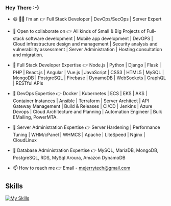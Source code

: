 ### Hey There :-) 

- 😄 :man_technologist:	I’m an :point_right: Full Stack Developer | DevOps/SecOps | Server Expert 
- 👯 Open to collaborate on :point_right: All kinds of Small & Big Projects of Full-stack software development | Mobile app development | DevOPS | Cloud infrastructure design and management | Security analysis and vulnerability assessment | Server Administration | Hosting consultation and migration.

- 💬 Full Stack Developer Expertise :point_right: Node.js | Python | Django | Flask | PHP | React.js | Angular | Vue.js | JavaScript | CSS3 | HTML5 | MySQL | MongoDB | PostgreSQL | Firebase | DynamoDB | WebSockets | GraphQL | RESTful APIs

- 💬 DevOps Expertise :point_right: Docker | Kubernetes | ECS | EKS | AKS | Container Instances | Ansible | Terraform | Server Architect | API Gateway Management | Build & Releases | CI/CD | Jenkins | Azure Devops | Cloud Architecture and Planning | Automation Engineer | Bulk EMailing, PowerMTA.

- 💬 Server Administration Expertise :point_right: Server Hardening | Performance Tuning | WHM/cPanel | WHMCS | Apache | LiteSpeed | Nginx | CloudLinux
 
- 💬 Database Administration Expertise :point_right: MySQL, MariaDB, MongoDB, PostgreSQL, RDS, MySql Aroura, Amazon DynamoDB

- 📫 How to reach me :point_right: Email - mejerrytech@gmail.com

## Skills
[![My Skills](https://skillicons.dev/icons?i=nodejs,py,nestjs,nextjs,react,vue,js,threejs,webflow,jquery,html,tailwind,css,django,flask,alpinejs,angular,flutter,mongodb,mysql,dynamodb,graphql,sqlite,github,git,gitlab,grafana,prometheus,elasticsearch,figma,ai,aws,gcp,azure,ansible,jenkins,terraform,docker,kubernetes&theme=light)](https://skillicons.dev)
<!-- ![](https://img.shields.io/badge/AWS-%23FF9900.svg?style=for-the-badge&logo=amazon-aws&logoColor=white)
![](https://img.shields.io/badge/Azure_DevOps-0078D7?style=for-the-badge&logo=azure-devops&logoColor=white)
![](https://img.shields.io/badge/Google_Cloud-4285F4?style=for-the-badge&logo=google-cloud&logoColor=white)
![](https://img.shields.io/badge/kubernetes-326ce5.svg?&style=for-the-badge&logo=kubernetes&logoColor=white)
![](https://img.shields.io/badge/Docker-2CA5E0?style=for-the-badge&logo=docker&logoColor=white)
![](https://img.shields.io/badge/GitHub_Actions-2088FF?style=for-the-badge&logo=github-actions&logoColor=white)
![](https://img.shields.io/badge/Ansible-000000?style=for-the-badge&logo=ansible&logoColor=white)
![](https://img.shields.io/badge/Jenkins-D24939?style=for-the-badge&logo=Jenkins&logoColor=white)
![](https://img.shields.io/badge/MySQL-005C84?style=for-the-badge&logo=mysql&logoColor=white)
![](https://img.shields.io/badge/MariaDB-003545?style=for-the-badge&logo=mariadb&logoColor=white)
![](https://img.shields.io/badge/Elastic_Search-005571?style=for-the-badge&logo=elasticsearch&logoColor=white)
![](https://img.shields.io/badge/Apache-D22128?style=for-the-badge&logo=Apache&logoColor=white)
![](https://img.shields.io/badge/Nginx-009639?style=for-the-badge&logo=nginx&logoColor=white)
![](https://img.shields.io/badge/Shell_Script-121011?style=for-the-badge&logo=gnu-bash&logoColor=white)
![](https://img.shields.io/badge/Python-FFD43B?style=for-the-badge&logo=python&logoColor=darkgreen)
<!-- -->
<!---### Hey There :-) 

- 😄 :man_technologist:	I’m an :point_right: Full Stack Developer | DevOps/SecOps | Server Expert 
- 👯 Open to collaborate on :point_right: All Kind of Small & Big Projects of DevOPS | Cloud Infrastructure | Security Analysis | Server Administration|Hosting Consultation.

- 💬 Full Stack Developer Expertise :point_right: Node.js | PHP | React | React Native | Vue.js | MySQL | Postgres | Mongo | GitHub |

- 💬 DevOps Expertise :point_right: Docker | Kubernetes | ECS | EKS | AKS | Container Instances | Ansible | Terraform | Server Architect | API Gateway Management | Build & Releases | CI/CD | Jenkins | Azure Devops | Cloud Architecture and Planning | Automation Engineer | Bulk EMailing, PowerMTA.

- 💬 Server Administration Expertise :point_right: Server Hardening | Performance Tuning | WHM/cPanel | WHMCS | Apache | LiteSpeed | Nginx | CloudLinux
 
- 💬 Database Administration Expertise :point_right: MySQL, MariaDB, MongoDB, PostgreSQL, RDS, MySql Aroura, Amazon DynamoDB

- 📫 How to reach me :point_right: Email - puneetyuvitech@gmail.com

## Skills
![](https://img.shields.io/badge/AWS-%23FF9900.svg?style=for-the-badge&logo=amazon-aws&logoColor=white)
![](https://img.shields.io/badge/Azure_DevOps-0078D7?style=for-the-badge&logo=azure-devops&logoColor=white)
![](https://img.shields.io/badge/Google_Cloud-4285F4?style=for-the-badge&logo=google-cloud&logoColor=white)
![](https://img.shields.io/badge/kubernetes-326ce5.svg?&style=for-the-badge&logo=kubernetes&logoColor=white)
![](https://img.shields.io/badge/Docker-2CA5E0?style=for-the-badge&logo=docker&logoColor=white)
![](https://img.shields.io/badge/GitHub_Actions-2088FF?style=for-the-badge&logo=github-actions&logoColor=white)
![](https://img.shields.io/badge/Ansible-000000?style=for-the-badge&logo=ansible&logoColor=white)
![](https://img.shields.io/badge/Jenkins-D24939?style=for-the-badge&logo=Jenkins&logoColor=white)
![](https://img.shields.io/badge/MySQL-005C84?style=for-the-badge&logo=mysql&logoColor=white)
![](https://img.shields.io/badge/MariaDB-003545?style=for-the-badge&logo=mariadb&logoColor=white)
![](https://img.shields.io/badge/Elastic_Search-005571?style=for-the-badge&logo=elasticsearch&logoColor=white)
![](https://img.shields.io/badge/Apache-D22128?style=for-the-badge&logo=Apache&logoColor=white)
![](https://img.shields.io/badge/Nginx-009639?style=for-the-badge&logo=nginx&logoColor=white)
![](https://img.shields.io/badge/Shell_Script-121011?style=for-the-badge&logo=gnu-bash&logoColor=white)
![](https://img.shields.io/badge/Python-FFD43B?style=for-the-badge&logo=python&logoColor=darkgreen)
<!--
<!---
